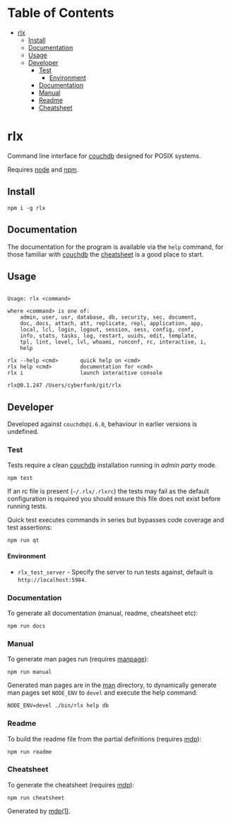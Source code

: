 Table of Contents
=================

* [rlx](#rlx)
  * [Install](#install)
  * [Documentation](#documentation)
  * [Usage](#usage)
  * [Developer](#developer)
    * [Test](#test)
      * [Environment](#environment)
    * [Documentation](#documentation-1)
    * [Manual](#manual)
    * [Readme](#readme)
    * [Cheatsheet](#cheatsheet)

rlx
===

Command line interface for [couchdb](http://couchdb.apache.org) designed for POSIX systems.

Requires [node](http://nodejs.org) and [npm](http://www.npmjs.org).

## Install

```
npm i -g rlx
```

## Documentation

The documentation for the program is available via the `help` command, for those familiar with [couchdb](http://couchdb.apache.org) the [cheatsheet](https://github.com/freeformsystems/rlx/blob/master/doc/cheatsheet.md) is a good place to start.

## Usage

```

Usage: rlx <command>

where <command> is one of:
    admin, user, usr, database, db, security, sec, document,
    doc, docs, attach, att, replicate, repl, application, app,
    local, lcl, login, logout, session, sess, config, conf,
    info, stats, tasks, log, restart, uuids, edit, template,
    tpl, lint, level, lvl, whoami, runconf, rc, interactive, i,
    help

rlx --help <cmd>       quick help on <cmd>
rlx help <cmd>         documentation for <cmd>
rlx i                  launch interactive console

rlx@0.1.247 /Users/cyberfunk/git/rlx
```

## Developer

Developed against `couchdb@1.6.0`, behaviour in earlier versions is undefined.

### Test

Tests require a clean [couchdb](http://couchdb.apache.org) installation running in *admin party* mode.

```
npm test
```

If an rc file is present (`~/.rlx/.rlxrc`) the tests may fail as the default configuration is required you should ensure this file does not exist before running tests.

Quick test executes commands in series but bypasses code coverage and test assertions:

```
npm run qt
```

#### Environment

* `rlx_test_server` - Specify the server to run tests against, default is `http://localhost:5984`.

### Documentation

To generate all documentation (manual, readme, cheatsheet etc):

```
npm run docs
```

### Manual

To generate man pages run (requires [manpage](https://github.com/freeformsystems/cli-manpage)):

```
npm run manual
```

Generated man pages are in the [man](https://github.com/freeformsystems/rlx/blob/master/doc/man) directory, to dynamically generate man pages set `NODE_ENV` to `devel` and execute the help command:

```
NODE_ENV=devel ./bin/rlx help db
```

### Readme

To build the readme file from the partial definitions (requires [mdp](https://github.com/freeformsystems/mdp)):

```
npm run readme
```

### Cheatsheet

To generate the cheatsheet (requires [mdp](https://github.com/freeformsystems/mdp)):

```
npm run cheatsheet
```

Generated by [mdp(1)](https://github.com/freeformsystems/mdp).

[couchdb]: http://couchdb.apache.org
[node]: http://nodejs.org
[npm]: http://www.npmjs.org
[man]: https://github.com/freeformsystems/rlx/blob/master/doc/man
[mdp]: https://github.com/freeformsystems/mdp
[manpage]: https://github.com/freeformsystems/cli-manpage
